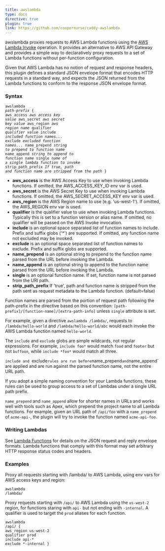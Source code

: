 ```yaml
---
title: awslambda
type: docs
directive: true
plugin: true
link: https://github.com/coopernurse/caddy-awslambda
---
```


awslambda proxies requests to AWS Lambda functions using the
[AWS Lambda Invoke](http://docs.aws.amazon.com/lambda/latest/dg/API_Invoke.html) operation.
It provides an alternative to AWS API Gateway and provides a simple way to declaratively proxy
requests to a set of Lambda functions without per-function configuration.

Given that AWS Lambda has no notion of request and response headers, this plugin defines a standard
JSON envelope format that encodes HTTP requests in a standard way, and expects the JSON returned from
the Lambda functions to conform to the response JSON envelope format.

### Syntax

<code class="block"><span class="hl-directive">awslambda</span> <span class="hl-arg"><i>path-prefix</i></span> {
    <span class="hl-subdirective">aws_access</span>    <i>aws access key value</i>
    <span class="hl-subdirective">aws_secret</span>    <i>aws secret key value</i>
    <span class="hl-subdirective">aws_region</span>    <i>aws region name</i>
    <span class="hl-subdirective">qualifier</span>     <i>qualifier value</i>
    <span class="hl-subdirective">include</span>       <i>included function names...</i>
    <span class="hl-subdirective">exclude</span>       <i>excluded function names...</i>
    <span class="hl-subdirective">name_prepend</span>  <i>string to prepend to function name</i>
    <span class="hl-subdirective">name_append</span>   <i>string to append to function name</i>
    <span class="hl-subdirective">single</span>   <i>name of a single lambda function to invoke</i>
    <span class="hl-subdirective">strip_path_prefix</span>   <i>If true, path and function name are stripped from the path</i>
}</code>

*   **aws_access** is the AWS Access Key to use when invoking Lambda functions. If omitted, the AWS_ACCESS_KEY_ID env var is used.
*   **aws_secret** is the AWS Secret Key to use when invoking Lambda functions. If omitted, the AWS_SECRET_ACCESS_KEY env var is used.
*   **aws_region** is the AWS Region name to use (e.g. 'us-west-1'). If omitted, the AWS_REGION env var is used.
*   **qualifier** is the qualifier value to use when invoking Lambda functions. Typically this is set to a function version or alias name. If omitted, no qualifier will be passed on the AWS Invoke invocation.
*   **include** is an optional space separated list of function names to include. Prefix and suffix globs ('*') are supported. If omitted, any function name not excluded may be invoked.
*   **exclude** is an optional space separated list of function names to exclude. Prefix and suffix globs are supported.
*   **name_prepend** is an optional string to prepend to the function name parsed from the URL before invoking the Lambda.
*   **name_append** is an optional string to append to the function name parsed from the URL before invoking the Lambda.
*   **single** is an optional function name. If set, function name is not parsed from the URI path.
*   **strip_path_prefix** If 'true', path and function name is stripped from the path sent as request metadata to the Lambda function. (default=false)

Function names are parsed from the portion of request path following the path-prefix in the
directive based on this convention: `[path-prefix]/[function-name]/[extra-path-info]` unless `single` attribute is set.

For example, given a directive `awslambda /lambda/`, requests to `/lambda/hello-world` and `/lambda/hello-world/abc`
would each invoke the AWS Lambda function named `hello-world`.

The `include` and `exclude` globs are simple wildcards, not regular expressions.
For example, `include foo*` would match `food` and `footer` but not `buffoon`, while
`include *foo*` would match all three.

`include and `exclude` rules are run before `name_prepend` and `name_append` are applied and
are run against the parsed function name, not the entire URL path.

If you adopt a simple naming convention for your Lambda functions, these rules can be used to
group access to a set of Lambdas under a single URL path prefix.

`name_prepend` and `name_append` allow for shorter names in URLs and works well with tools such
as Apex, which prepend the project name to all Lambda functions. For example, given an URL path
of `/api/foo` with a `name_prepend` of `acme-api-`, the plugin will try to invoke the function
named `acme-api-foo`.

### Writing Lambdas

See [Lambda Functions](/docs/awslambda-functions) for details on the JSON request and reply
envelope formats. Lambda functions that comply with this format may set arbitrary HTTP response
status codes and headers.

### Examples

Proxy all requests starting with /lambda/ to AWS Lambda, using env vars for AWS access keys and region:

<code class="block"><span class="hl-directive">awslambda</span> <span class="hl-arg">/lambda/</span></code>

Proxy requests starting with `/api/` to AWS Lambda using the `us-west-2` region, for functions staring with `api-` but not ending with `-internal`. A qualifier is used to target the `prod` aliases for each function.

<code class="block"><span class="hl-directive">awslambda</span> <span class="hl-arg">/api/</span> {
    <span class="hl-subdirective">aws_region</span>  us-west-2
    <span class="hl-subdirective">qualifier</span>   prod
    <span class="hl-subdirective">include</span>     api-*
    <span class="hl-subdirective">exclude</span>     *-internal
}</code>
    
